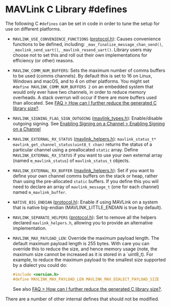 # MAVLink C Library #defines

The following C `#defines` can be set in code in order to tune the setup for use on different platforms.

- `MAVLINK_USE_CONVENIENCE_FUNCTIONS` ([protocol.h](https://github.com/ArduPilot/pymavlink/blob/master/generator/C/include_v2.0/protocol.h)): Causes convenience functions to be defined, including: `_mav_finalize_message_chan_send()`, `_mavlink_send_uart()`, `_mavlink_resend_uart()`.
  Library users may choose not to set this and roll out their own implementations for efficiency (or other) reasons.
- `MAVLINK_COMM_NUM_BUFFERS`: Sets the maximum number of comms buffers to be used (comms channels).
  By default this is set to 16 on Linux, Windows and macOS, and to 4 on other platforms.
  You might set `#define MAVLINK_COMM_NUM_BUFFERS 2` on an embedded system that would only ever have two channels, in order to reduce memory overheads.
  A stack overrun will occur if there are more buffers used than allocated.
  See [FAQ > How can I further reduce the generated C library size?](../about/faq.md#developers).
- `MAVLINK_SIGNING_FLAG_SIGN_OUTGOING` ([mavlink_types.h](https://github.com/ArduPilot/pymavlink/blob/master/generator/C/include_v2.0/mavlink_types.h)): Enable/disable outgoing signing.
  See [Enabling Signing on a Channel > Enabling Signing on a Channel](../mavgen_c/message_signing_c.md#enabling_signing_channel)
- `MAVLINK_EXTERNAL_RX_STATUS` ([mavlink_helpers.h](https://github.com/ArduPilot/pymavlink/blob/master/generator/C/include_v2.0/mavlink_helpers.h)): `mavlink_status_t* mavlink_get_channel_status(uint8_t chan)` returns the status of a particular channel using a preallocated `static` array.
  Define `MAVLINK_EXTERNAL_RX_STATUS` if you want to use your own external array (named `m_mavlink_status`) of `mavlink_status_t` objects.
- `MAVLINK_EXTERNAL_RX_BUFFER` ([mavlink_helpers.h](https://github.com/ArduPilot/pymavlink/blob/master/generator/C/include_v2.0/mavlink_helpers.h)): Set if you want to define your own channel comms buffers on the stack or heap, rather than using the pre-allocated `static` buffers.
  If you define this you will need to declare an array of `mavlink_message_t` (one for each channel) named `m_mavlink_buffer`.
- `NATIVE_BIG_ENDIAN` ([protocol.h](https://github.com/ArduPilot/pymavlink/blob/master/generator/C/include_v2.0/protocol.h)): Enable if using MAVLink on a system that is native big-endian (MAVLINK_LITTLE_ENDIAN is true by default).
- `MAVLINK_SEPARATE_HELPERS` ([protocol.h](https://github.com/ArduPilot/pymavlink/blob/master/generator/C/include_v2.0/protocol.h)): Set to remove all the helpers declared `mavlink_helpers.h`, allowing you to provide an alternative implementation.
- `MAVLINK_MAX_PAYLOAD_LEN`: Override the maximum payload length.
  The default maximum payload length is 255 bytes. With care you can override this to reduce the size, and hence memory usage (note, the maximum size cannot be increased as it is stored in a `uint8_t).
  For example, to reduce the maximum payload to the smallest size supported by a dialect you could do:
  
  ```c
  #include <version.h>
  #define MAVLINK_MAX_PAYLOAD_LEN MAVLINK_MAX_DIALECT_PAYLOAD_SIZE
  ```

  See also [FAQ > How can I further reduce the generated C library size?](../about/faq.md#developers).


There are a number of other internal defines that should not be modified.
